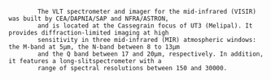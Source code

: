 
            The VLT spectrometer and imager for the mid-infrared (VISIR) was built by CEA/DAPNIA/SAP and NFRA/ASTRON, 
            and is located at the Cassegrain focus of UT3 (Melipal). It provides diffraction-limited imaging at high 
            sensitivity in three mid-infrared (MIR) atmospheric windows: the M-band at 5µm, the N-band between 8 to 13μm 
            and the Q band between 17 and 20μm, respectively. In addition, it features a long-slitspectrometer with a 
            range of spectral resolutions between 150 and 30000.
        